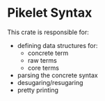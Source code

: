 # Pikelet Syntax

This crate is responsible for:

- defining data structures for:
  - concrete term
  - raw terms
  - core terms
- parsing the concrete syntax
- desugaring/resugaring
- pretty printing
